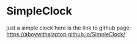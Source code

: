 # SimpleClock
just a simple clock 
here is the link to github page: https://aboywithalaptop.github.io/SimpleClock/

